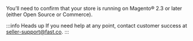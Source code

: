 You’ll need to confirm that your store is running on Magento® 2.3 or later (either Open Source or Commerce).

:::info Heads up
If you need help at any point, contact customer success at seller-support@fast.co.
:::
